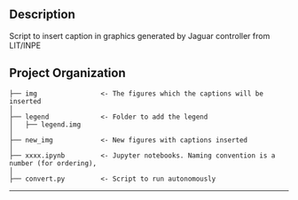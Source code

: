 ## Description

Script to insert caption in graphics generated by Jaguar controller from LIT/INPE

## Project Organization

```
├── img                <- The figures which the captions will be inserted
│
├── legend             <- Folder to add the legend
│   ├── legend.img 
│
├── new_img            <- New figures with captions inserted
│     
├── xxxx.ipynb         <- Jupyter notebooks. Naming convention is a number (for ordering),
│
├── convert.py         <- Script to run autonomously
```

---
